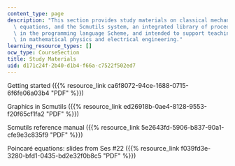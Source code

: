 ```yaml
---
content_type: page
description: "This section provides study materials on classical mechanics, Poincar\xE9\
  \ equations, and the Scmutils system, an integrated library of procedures, embedded\
  \ in the programming language Scheme, and intended to support teaching and research\
  \ in mathematical physics and electrical engineering."
learning_resource_types: []
ocw_type: CourseSection
title: Study Materials
uid: d171c24f-2b40-d1b4-f66a-c7522f502ed7
---
```


Getting started ({{% resource_link ca6f8072-94ce-1688-0715-6f6fe06a03b4 "PDF" %}})

Graphics in Scmutils ({{% resource_link ed26918b-0ae4-8128-9553-f20f65cf1fa2 "PDF" %}})

Scmutils reference manual ({{% resource_link 5e2643fd-5906-b837-90a1-cfe9e3c835f9 "PDF" %}})

Poincaré equations: slides from Ses #22 ({{% resource_link f039fd3e-3280-bfd1-0435-bd2e32f0b8c5 "PDF" %}})
